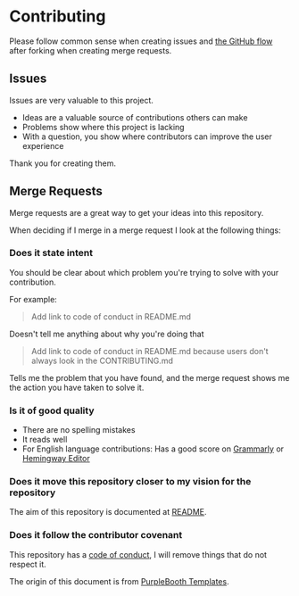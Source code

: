 # Contributing

Please follow common sense when creating issues and [the GitHub flow](https://guides.github.com/introduction/flow/) after forking when creating merge requests.

## Issues

Issues are very valuable to this project.

- Ideas are a valuable source of contributions others can make
- Problems show where this project is lacking
- With a question, you show where contributors can improve the user experience

Thank you for creating them.

## Merge Requests

Merge requests are a great way to get your ideas into this repository.

When deciding if I merge in a merge request I look at the following things:

### Does it state intent

You should be clear about which problem you're trying to solve with your
contribution.

For example:

> Add link to code of conduct in README.md

Doesn't tell me anything about why you're doing that

> Add link to code of conduct in README.md because users don't always look in the CONTRIBUTING.md

Tells me the problem that you have found, and the merge request shows me the action you have taken to solve it.

### Is it of good quality

- There are no spelling mistakes
- It reads well
- For English language contributions: Has a good score on [Grammarly](grammarly.com) or [Hemingway Editor](http://www.hemingwayapp.com/)

### Does it move this repository closer to my vision for the repository

The aim of this repository is documented at [README](README.md).

### Does it follow the contributor covenant

This repository has a [code of conduct](./CODE_OF_CONDUCT.md), I will remove things that do not respect it.

The origin of this document is from [PurpleBooth Templates](https://github.com/PurpleBooth/a-good-readme-template).
